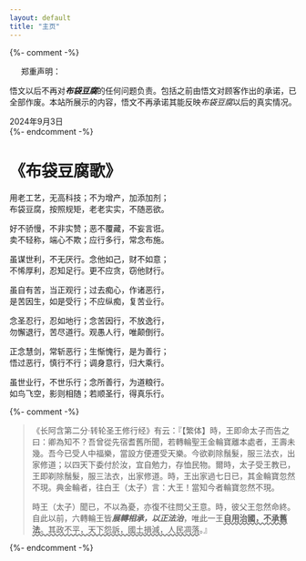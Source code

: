 ```yaml
---
layout: default
title: "主页"
---
```


{%- comment -%}
<div class="balloon">
  <div class="bolloon-header">
    <img class="balloon-icon" src="https://gcore.jsdelivr.net/gh/budaipro/assets/img/ico/bulb_16.png" width="16" height="16">
    <span class="balloon-title">郑重声明：</span>
  </div>
  <div>
    <p>悟文以后不再对<em><strong>布袋豆腐</strong></em>的任何问题负责。包括之前由悟文对顾客作出的承诺，已全部作废。本站所展示的内容，悟文不再承诺其能反映<em>布袋豆腐</em>以后的真实情况。</p>
    <div>2024年9月3日</div>
  </div>
</div>
{%- endcomment -%}

# 《布袋豆腐歌》

用老工艺，无高科技；不为增产，加添加剂；<br>
布袋豆腐，按照规矩，老老实实，不随恶欲。

好不骄慢，不非实赞；恶不覆藏，不妄言诳。<br>
卖不轻称，端心不欺；应行多行，常念布施。

虽谋世利，不无厌行。念他如己，财不如意；<br>
不悕厚利，忍知足行。更不应贪，窃他财行。

虽自有苦，当正观行；过去痴心，作诸恶行，<br>
是苦因生，如是受行；不应纵痴，复苦业行。

念圣忍行，忍如地行；念苦因行，不放逸行，<br>
勿懈退行，苦尽道行。观愚人行，唯颠倒行。

正念慧剑，常斩恶行；生惭愧行，是为善行；<br>
悟过恶行，慎行不行；调身意行，归大乘行。

虽世业行，不世乐行；念所善行，为道粮行。<br>
如鸟飞空，影则相随；若顺圣行，得真乐行。

{%- comment -%}
<blockquote>
《长阿含第二分·转轮圣王修行经》有云：『【繁体】時，王即命太子而告之曰：卿為知不？吾曾從先宿耆舊所聞，若轉輪聖王金輪寶離本處者，王壽未幾。吾今已受人中福樂，當設方便遷受天樂。今欲剃除鬚髮，服三法衣，出家修道；以四天下委付於汝，宜自勉力，存恤民物。爾時，太子受王教已，王即剃除鬚髮，服三法衣，出家修道。時，王出家過七日已，其金輪寶忽然不現。典金輪者，往白王（太子）言：大王！當知今者輪寶忽然不現。
  
時王（太子）聞已，不以為憂，亦復不往問父王意。時，彼父王忽然命終。自此以前，六轉輪王皆<strong><em>展轉相承，以正法治</em></strong>，唯此一王<span style="text-decoration: underline wavy;"><b>自用治國，不承舊法</b>。其政不平，天下怨訴，國土損減，人民凋落</span>。』
</blockquote>
{%- endcomment -%}
